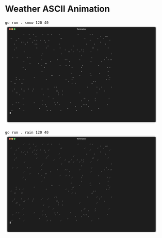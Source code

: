 # Weather ASCII Animation

`go run . snow 120 40`
![](assets/snow.gif)


`go run . rain 120 40`
![](assets/rain.gif)